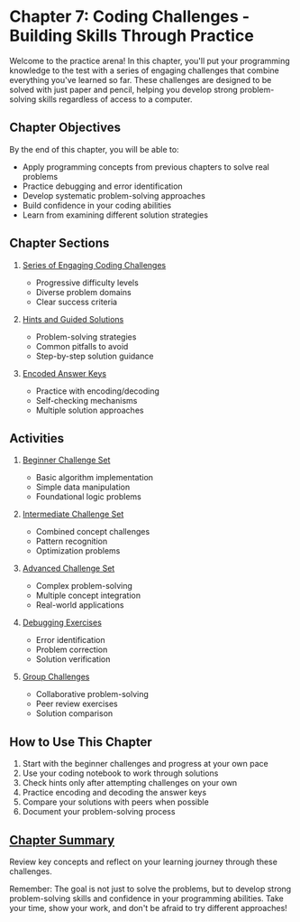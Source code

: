 # Chapter 7: Coding Challenges - Building Skills Through Practice

Welcome to the practice arena! In this chapter, you'll put your programming knowledge to the test with a series of engaging challenges that combine everything you've learned so far. These challenges are designed to be solved with just paper and pencil, helping you develop strong problem-solving skills regardless of access to a computer.

## Chapter Objectives

By the end of this chapter, you will be able to:
- Apply programming concepts from previous chapters to solve real problems
- Practice debugging and error identification
- Develop systematic problem-solving approaches
- Build confidence in your coding abilities
- Learn from examining different solution strategies

## Chapter Sections

1. [Series of Engaging Coding Challenges](sections/01-coding-challenges.md)
   - Progressive difficulty levels
   - Diverse problem domains
   - Clear success criteria

2. [Hints and Guided Solutions](sections/02-hints-and-solutions.md)
   - Problem-solving strategies
   - Common pitfalls to avoid
   - Step-by-step solution guidance

3. [Encoded Answer Keys](sections/03-encoded-answers.md)
   - Practice with encoding/decoding
   - Self-checking mechanisms
   - Multiple solution approaches

## Activities

1. [Beginner Challenge Set](activities/01-beginner-challenges.md)
   - Basic algorithm implementation
   - Simple data manipulation
   - Foundational logic problems

2. [Intermediate Challenge Set](activities/02-intermediate-challenges.md)
   - Combined concept challenges
   - Pattern recognition
   - Optimization problems

3. [Advanced Challenge Set](activities/03-advanced-challenges.md)
   - Complex problem-solving
   - Multiple concept integration
   - Real-world applications

4. [Debugging Exercises](activities/04-debugging-exercises.md)
   - Error identification
   - Problem correction
   - Solution verification

5. [Group Challenges](activities/05-group-challenges.md)
   - Collaborative problem-solving
   - Peer review exercises
   - Solution comparison

## How to Use This Chapter

1. Start with the beginner challenges and progress at your own pace
2. Use your coding notebook to work through solutions
3. Check hints only after attempting challenges on your own
4. Practice encoding and decoding the answer keys
5. Compare your solutions with peers when possible
6. Document your problem-solving process

## [Chapter Summary](chapter-summary.md)

Review key concepts and reflect on your learning journey through these challenges.

Remember: The goal is not just to solve the problems, but to develop strong problem-solving skills and confidence in your programming abilities. Take your time, show your work, and don't be afraid to try different approaches!